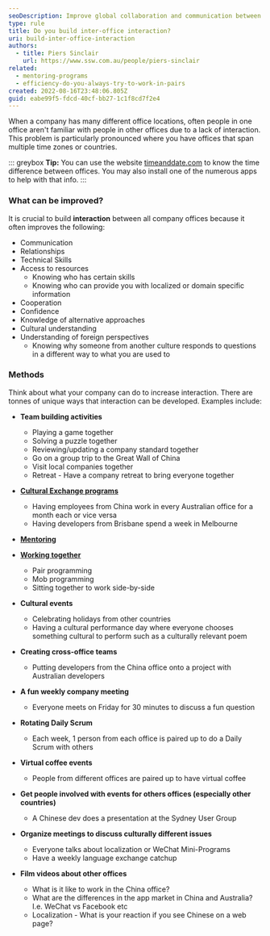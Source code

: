 ```yaml
---
seoDescription: Improve global collaboration and communication between offices across time zones or countries through team-building activities, employee exchange programs, mentoring, and cultural events.
type: rule
title: Do you build inter-office interaction?
uri: build-inter-office-interaction
authors:
  - title: Piers Sinclair
    url: https://www.ssw.com.au/people/piers-sinclair
related:
  - mentoring-programs
  - efficiency-do-you-always-try-to-work-in-pairs
created: 2022-08-16T23:48:06.805Z
guid: eabe99f5-fdcd-40cf-bb27-1c1f8cd7f2e4
---
```


When a company has many different office locations, often people in one office aren't familiar with people in other offices due to a lack of interaction. This problem is particularly pronounced where you have offices that span multiple time zones or countries.

::: greybox
**Tip:** You can use the website [timeanddate.com](https://www.timeanddate.com/worldclock/converter.html?iso=20240529T220000&p1=240&p2=501&p3=332&p4=256) to know the time difference between offices. You may also install one of the numerous apps to help with that info.
:::

### What can be improved?

It is crucial to build **interaction** between all company offices because it often improves the following:

<!--endintro-->

- Communication
- Relationships
- Technical Skills
- Access to resources
  - Knowing who has certain skills
  - Knowing who can provide you with localized or domain specific information
- Cooperation
- Confidence
- Knowledge of alternative approaches
- Cultural understanding
- Understanding of foreign perspectives
  - Knowing why someone from another culture responds to questions in a different way to what you are used to

### Methods

Think about what your company can do to increase interaction. There are tonnes of unique ways that interaction can be developed. Examples include:

- **Team building activities**

  - Playing a game together
  - Solving a puzzle together
  - Reviewing/updating a company standard together
  - Go on a group trip to the Great Wall of China
  - Visit local companies together
  - Retreat - Have a company retreat to bring everyone together

- **[Cultural Exchange programs](/cultural-exchange)**

  - Having employees from China work in every Australian office for a month each or vice versa
  - Having developers from Brisbane spend a week in Melbourne

- **[Mentoring](/mentoring-programs)**

- **[Working together](/efficiency-do-you-always-try-to-work-in-pairs)**

  - Pair programming
  - Mob programming
  - Sitting together to work side-by-side

- **Cultural events**

  - Celebrating holidays from other countries
  - Having a cultural performance day where everyone chooses something cultural to perform such as a culturally relevant poem

- **Creating cross-office teams**

  - Putting developers from the China office onto a project with Australian developers

- **A fun weekly company meeting**

  - Everyone meets on Friday for 30 minutes to discuss a fun question

- **Rotating Daily Scrum**

  - Each week, 1 person from each office is paired up to do a Daily Scrum with others

- **Virtual coffee events**

  - People from different offices are paired up to have virtual coffee

- **Get people involved with events for others offices (especially other countries)**

  - A Chinese dev does a presentation at the Sydney User Group

- **Organize meetings to discuss culturally different issues**

  - Everyone talks about localization or WeChat Mini-Programs
  - Have a weekly language exchange catchup

- **Film videos about other offices**
  - What is it like to work in the China office?
  - What are the differences in the app market in China and Australia? I.e. WeChat vs Facebook etc
  - Localization - What is your reaction if you see Chinese on a web page?
